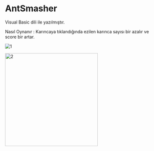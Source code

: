 # AntSmasher
Visual Basic dili ile yazılmıştır.

Nasıl Oynanır :  Karıncaya tıklandığında  ezilen karınca sayısı bir azalır  ve score bir artar.

![1](https://user-images.githubusercontent.com/58169359/86536537-25469580-bef1-11ea-878b-8a0e74575dcd.jpg)

<img width="303" alt="2" src="https://user-images.githubusercontent.com/58169359/86536575-68086d80-bef1-11ea-9709-5e67364716f7.png">


